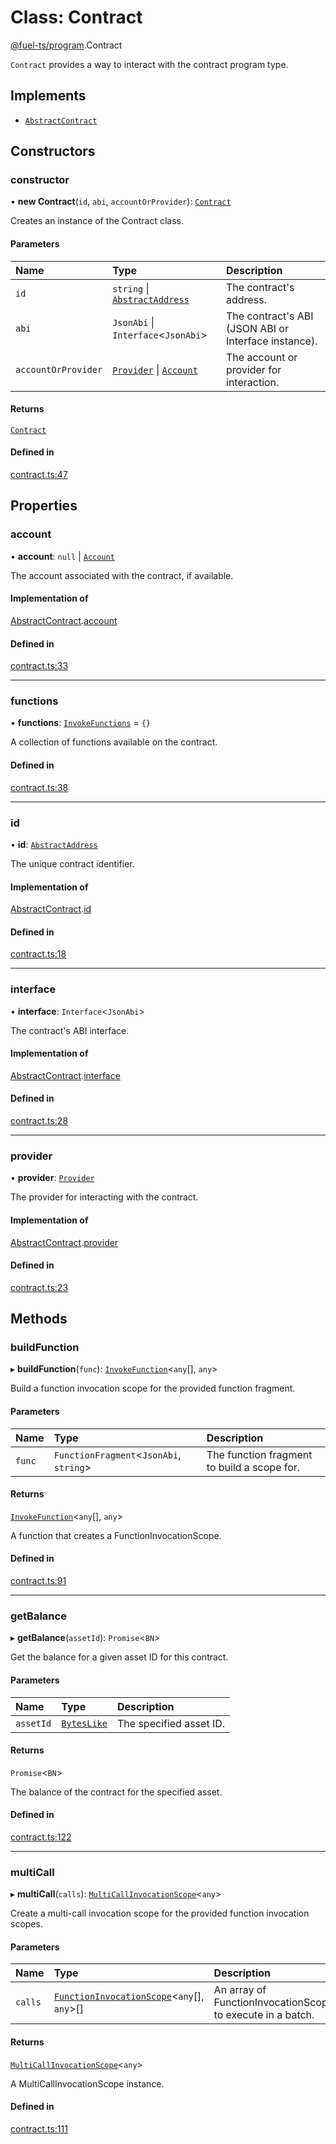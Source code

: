 # Class: Contract

[@fuel-ts/program](/api/Program/index.md).Contract

`Contract` provides a way to interact with the contract program type.

## Implements

- [`AbstractContract`](/api/Interfaces/AbstractContract.md)

## Constructors

### constructor

• **new Contract**(`id`, `abi`, `accountOrProvider`): [`Contract`](/api/Program/Contract.md)

Creates an instance of the Contract class.

#### Parameters

| Name | Type | Description |
| :------ | :------ | :------ |
| `id` | `string` \| [`AbstractAddress`](/api/Interfaces/AbstractAddress.md) | The contract's address. |
| `abi` | `JsonAbi` \| `Interface`&lt;`JsonAbi`\> | The contract's ABI (JSON ABI or Interface instance). |
| `accountOrProvider` | [`Provider`](/api/Account/Provider.md) \| [`Account`](/api/Account/Account.md) | The account or provider for interaction. |

#### Returns

[`Contract`](/api/Program/Contract.md)

#### Defined in

[contract.ts:47](https://github.com/FuelLabs/fuels-ts/blob/61a78798/packages/program/src/contract.ts#L47)

## Properties

### account

• **account**: ``null`` \| [`Account`](/api/Account/Account.md)

The account associated with the contract, if available.

#### Implementation of

[AbstractContract](/api/Interfaces/AbstractContract.md).[account](/api/Interfaces/AbstractContract.md#account)

#### Defined in

[contract.ts:33](https://github.com/FuelLabs/fuels-ts/blob/61a78798/packages/program/src/contract.ts#L33)

___

### functions

• **functions**: [`InvokeFunctions`](/api/Program/InvokeFunctions.md) = `{}`

A collection of functions available on the contract.

#### Defined in

[contract.ts:38](https://github.com/FuelLabs/fuels-ts/blob/61a78798/packages/program/src/contract.ts#L38)

___

### id

• **id**: [`AbstractAddress`](/api/Interfaces/AbstractAddress.md)

The unique contract identifier.

#### Implementation of

[AbstractContract](/api/Interfaces/AbstractContract.md).[id](/api/Interfaces/AbstractContract.md#id)

#### Defined in

[contract.ts:18](https://github.com/FuelLabs/fuels-ts/blob/61a78798/packages/program/src/contract.ts#L18)

___

### interface

• **interface**: `Interface`&lt;`JsonAbi`\>

The contract's ABI interface.

#### Implementation of

[AbstractContract](/api/Interfaces/AbstractContract.md).[interface](/api/Interfaces/AbstractContract.md#interface)

#### Defined in

[contract.ts:28](https://github.com/FuelLabs/fuels-ts/blob/61a78798/packages/program/src/contract.ts#L28)

___

### provider

• **provider**: [`Provider`](/api/Account/Provider.md)

The provider for interacting with the contract.

#### Implementation of

[AbstractContract](/api/Interfaces/AbstractContract.md).[provider](/api/Interfaces/AbstractContract.md#provider)

#### Defined in

[contract.ts:23](https://github.com/FuelLabs/fuels-ts/blob/61a78798/packages/program/src/contract.ts#L23)

## Methods

### buildFunction

▸ **buildFunction**(`func`): [`InvokeFunction`](/api/Program/InvokeFunction.md)&lt;`any`[], `any`\>

Build a function invocation scope for the provided function fragment.

#### Parameters

| Name | Type | Description |
| :------ | :------ | :------ |
| `func` | `FunctionFragment`&lt;`JsonAbi`, `string`\> | The function fragment to build a scope for. |

#### Returns

[`InvokeFunction`](/api/Program/InvokeFunction.md)&lt;`any`[], `any`\>

A function that creates a FunctionInvocationScope.

#### Defined in

[contract.ts:91](https://github.com/FuelLabs/fuels-ts/blob/61a78798/packages/program/src/contract.ts#L91)

___

### getBalance

▸ **getBalance**(`assetId`): `Promise`&lt;`BN`\>

Get the balance for a given asset ID for this contract.

#### Parameters

| Name | Type | Description |
| :------ | :------ | :------ |
| `assetId` | [`BytesLike`](/api/Interfaces/index.md#byteslike) | The specified asset ID. |

#### Returns

`Promise`&lt;`BN`\>

The balance of the contract for the specified asset.

#### Defined in

[contract.ts:122](https://github.com/FuelLabs/fuels-ts/blob/61a78798/packages/program/src/contract.ts#L122)

___

### multiCall

▸ **multiCall**(`calls`): [`MultiCallInvocationScope`](/api/Program/MultiCallInvocationScope.md)&lt;`any`\>

Create a multi-call invocation scope for the provided function invocation scopes.

#### Parameters

| Name | Type | Description |
| :------ | :------ | :------ |
| `calls` | [`FunctionInvocationScope`](/api/Program/FunctionInvocationScope.md)&lt;`any`[], `any`\>[] | An array of FunctionInvocationScopes to execute in a batch. |

#### Returns

[`MultiCallInvocationScope`](/api/Program/MultiCallInvocationScope.md)&lt;`any`\>

A MultiCallInvocationScope instance.

#### Defined in

[contract.ts:111](https://github.com/FuelLabs/fuels-ts/blob/61a78798/packages/program/src/contract.ts#L111)
